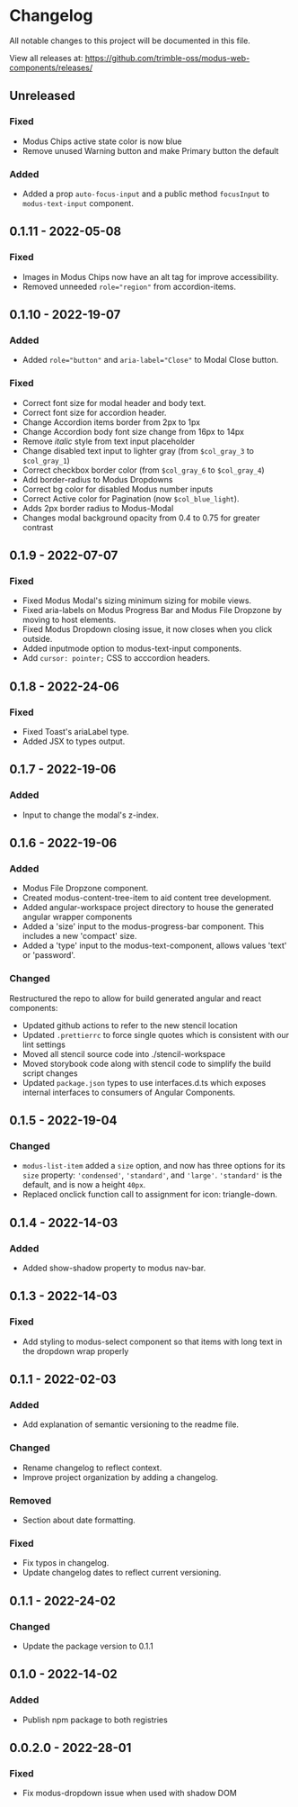 # Changelog

All notable changes to this project will be documented in this file.

View all releases at: https://github.com/trimble-oss/modus-web-components/releases/

## Unreleased

### Fixed

- Modus Chips active state color is now blue
- Remove unused Warning button and make Primary button the default

### Added

- Added a prop `auto-focus-input` and a public method `focusInput` to `modus-text-input` component.

## 0.1.11 - 2022-05-08

### Fixed

- Images in Modus Chips now have an alt tag for improve accessibility.
- Removed unneeded `role="region"` from accordion-items.

## 0.1.10 - 2022-19-07

### Added

- Added `role="button"` and `aria-label="Close"` to Modal Close button.

### Fixed

- Correct font size for modal header and body text.
- Correct font size for accordion header.
- Change Accordion items border from 2px to 1px
- Change Accordion body font size change from 16px to 14px
- Remove _italic_ style from text input placeholder
- Change disabled text input to lighter gray (from `$col_gray_3` to `$col_gray_1`)
- Correct checkbox border color (from `$col_gray_6` to `$col_gray_4`)
- Add border-radius to Modus Dropdowns
- Correct bg color for disabled Modus number inputs
- Correct Active color for Pagination (now `$col_blue_light`).
- Adds 2px border radius to Modus-Modal
- Changes modal background opacity from 0.4 to 0.75 for greater contrast

## 0.1.9 - 2022-07-07

### Fixed

- Fixed Modus Modal's sizing minimum sizing for mobile views.
- Fixed aria-labels on Modus Progress Bar and Modus File Dropzone by moving to host elements.
- Fixed Modus Dropdown closing issue, it now closes when you click outside.
- Added inputmode option to modus-text-input components.
- Add `cursor: pointer;` CSS to acccordion headers.

## 0.1.8 - 2022-24-06

### Fixed

- Fixed Toast's ariaLabel type.
- Added JSX to types output.

## 0.1.7 - 2022-19-06

### Added

- Input to change the modal's z-index.

## 0.1.6 - 2022-19-06

### Added

- Modus File Dropzone component.
- Created modus-content-tree-item to aid content tree development.
- Added angular-workspace project directory to house the generated angular wrapper components
- Added a 'size' input to the modus-progress-bar component. This includes a new 'compact' size.
- Added a 'type' input to the modus-text-component, allows values 'text' or 'password'.

### Changed

Restructured the repo to allow for build generated angular and react components:

- Updated github actions to refer to the new stencil location
- Updated `.prettierrc` to force single quotes which is consistent with our lint settings
- Moved all stencil source code into ./stencil-workspace
- Moved storybook code along with stencil code to simplify the build script changes
- Updated `package.json` types to use interfaces.d.ts which exposes
  internal interfaces to consumers of Angular Components.

## 0.1.5 - 2022-19-04

### Changed

- `modus-list-item` added a `size` option, and now has three options for its `size` property: `'condensed'`, `'standard'`, and `'large'`. `'standard'` is the default, and is now a height `40px`.
- Replaced onclick function call to assignment for icon: triangle-down.

## 0.1.4 - 2022-14-03

### Added

- Added show-shadow property to modus nav-bar.

## 0.1.3 - 2022-14-03

### Fixed

- Add styling to modus-select component so that items with long text in the dropdown wrap properly

## 0.1.1 - 2022-02-03

### Added

- Add explanation of semantic versioning to the readme file.

### Changed

- Rename changelog to reflect context.
- Improve project organization by adding a changelog.

### Removed

- Section about date formatting.

### Fixed

- Fix typos in changelog.
- Update changelog dates to reflect current versioning.

## 0.1.1 - 2022-24-02

### Changed

- Update the package version to 0.1.1

## 0.1.0 - 2022-14-02

### Added

- Publish npm package to both registries

## 0.0.2.0 - 2022-28-01

### Fixed

- Fix modus-dropdown issue when used with shadow DOM
